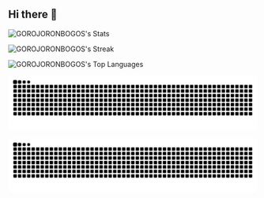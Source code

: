 ## Hi there 👋


</td>
    <td valign="top" width="50%">
        
![GOROJORONBOGOS's Stats](https://github-readme-stats.vercel.app/api?username=GOROJORONBOGOS&theme=midnight-purple&show_icons=true&hide_border=true&count_private=true)

![GOROJORONBOGOS's Streak](https://github-readme-streak-stats.herokuapp.com/?user=GOROJORONBOGOS&theme=midnight-purple&hide_border=true)

![GOROJORONBOGOS's Top Languages](https://github-readme-stats.vercel.app/api/top-langs/?username=GOROJORONBOGOS&theme=midnight-purple&show_icons=true&hide_border=true&layout=compact)


</td>
  </tr>
</table>

<picture>
  <source media="(prefers-color-scheme: dark)" srcset="https://raw.githubusercontent.com/GOROJORONBOGOS/GOROJORONBOGOS/output/github-contribution-grid-snake-dark.svg">
  <source media="(prefers-color-scheme: light)" srcset="https://raw.githubusercontent.com/GOROJORONBOGOS/GOROJORONBOGOS/output/github-contribution-grid-snake.svg">
  <img alt="github contribution grid snake animation" src="https://raw.githubusercontent.com/GOROJORONBOGOS/GOROJORONBOGOS/output/github-contribution-grid-snake.svg">
</picture>

![Snake animation](https://github.com/GOROJORONBOGOS/GOROJORONBOGOS/blob/output/github-contribution-grid-snake.svg)
